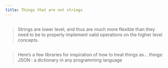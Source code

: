 ```yaml
---
title: Things that are not strings
---
```


##
> Strings are lower level, and thus are much more flexible than they need to be to properly implement valid operations on the higher level concepts.
## 
> Here’s a few libraries for inspiration of how to treat things as… things:
> JSON : a dictionary in any programming language
